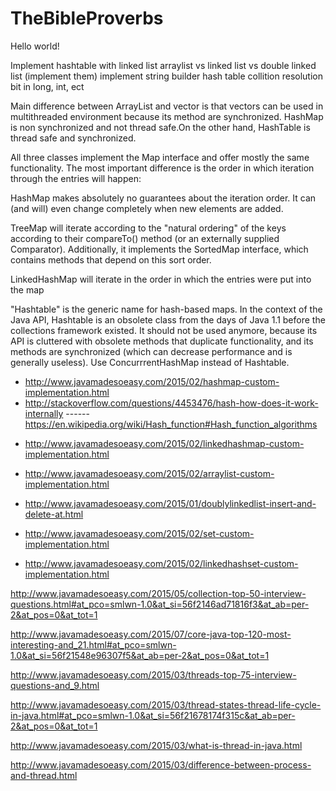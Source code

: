# TheBibleProverbs

Hello world!

Implement hashtable with linked list
arraylist vs linked list vs double linked list (implement them)
implement string builder
hash table collition resolution
bit in long, int, ect

Main difference between ArrayList and vector is that vectors can be used in multithreaded environment because its method are synchronized.
HashMap is non synchronized and not thread safe.On the other hand, HashTable is thread safe and synchronized.

All three classes implement the Map interface and offer mostly the same functionality. 
The most important difference is the order in which iteration through the entries will happen:

HashMap makes absolutely no guarantees about the iteration order. It can (and will) even change completely when new elements are added.

TreeMap will iterate according to the "natural ordering" of the keys according to their compareTo() method (or an externally supplied Comparator). Additionally, it implements the SortedMap interface, which contains methods that depend on this sort order.

LinkedHashMap will iterate in the order in which the entries were put into the map

"Hashtable" is the generic name for hash-based maps. In the context of the Java API, Hashtable is an obsolete class from the days of Java 1.1 before the collections framework existed. It should not be used anymore, because its API is cluttered with obsolete methods that duplicate functionality, and its methods are synchronized (which can decrease performance and is generally useless). Use ConcurrrentHashMap instead of Hashtable.


+ http://www.javamadesoeasy.com/2015/02/hashmap-custom-implementation.html
+ http://stackoverflow.com/questions/4453476/hash-how-does-it-work-internally
------ https://en.wikipedia.org/wiki/Hash_function#Hash_function_algorithms


- http://www.javamadesoeasy.com/2015/02/linkedhashmap-custom-implementation.html
+ http://www.javamadesoeasy.com/2015/02/arraylist-custom-implementation.html
- http://www.javamadesoeasy.com/2015/01/doublylinkedlist-insert-and-delete-at.html

- http://www.javamadesoeasy.com/2015/02/set-custom-implementation.html
- http://www.javamadesoeasy.com/2015/02/linkedhashset-custom-implementation.html

http://www.javamadesoeasy.com/2015/05/collection-top-50-interview-questions.html#at_pco=smlwn-1.0&at_si=56f2146ad71816f3&at_ab=per-2&at_pos=0&at_tot=1

http://www.javamadesoeasy.com/2015/07/core-java-top-120-most-interesting-and_21.html#at_pco=smlwn-1.0&at_si=56f21548e96307f5&at_ab=per-2&at_pos=0&at_tot=1

http://www.javamadesoeasy.com/2015/03/threads-top-75-interview-questions-and_9.html

http://www.javamadesoeasy.com/2015/03/thread-states-thread-life-cycle-in-java.html#at_pco=smlwn-1.0&at_si=56f21678174f315c&at_ab=per-2&at_pos=0&at_tot=1

http://www.javamadesoeasy.com/2015/03/what-is-thread-in-java.html

http://www.javamadesoeasy.com/2015/03/difference-between-process-and-thread.html
